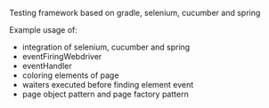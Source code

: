 Testing framework based on gradle, selenium, cucumber and spring

Example usage of:
- integration of selenium, cucumber and spring
- eventFiringWebdriver
- eventHandler
- coloring elements of page
- waiters executed before finding element event
- page object pattern and page factory pattern
